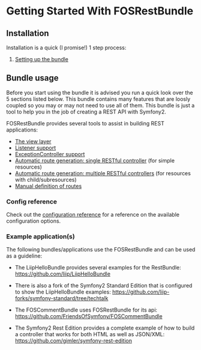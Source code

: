 Getting Started With FOSRestBundle
=====================================

## Installation

Installation is a quick (I promise!) 1 step process:

1. [Setting up the bundle](1-setting_up_the_bundle.md)

## Bundle usage

Before you start using the bundle it is advised you run a quick look over the 5 sections listed below.
This bundle contains many features that are loosly coupled so you may or may not need to use all of
them. This bundle is just a tool to help you in the job of creating a REST API with Symfony2.

FOSRestBundle provides several tools to assist in building REST applications:

- [The view layer](2-the-view-layer.md)
- [Listener support](3-listener-support.md)
- [ExceptionController support](4-exception-controller-support.md)
- [Automatic route generation: single RESTful controller](5-automatic-route-generation_single-restful-controller.md) (for simple resources)
- [Automatic route generation: multiple RESTful controllers](6-automatic-route-generation_multiple-restful-controllers.md) (for resources with child/subresources)
- [Manual definition of routes](7-manual-route-definition.md)

### Config reference
Check out the [configuration reference](configuration-reference.md) for a reference on the available configuration options.


### Example application(s)

The following bundles/applications use the FOSRestBundle and can be used as a
guideline:

- The LiipHelloBundle provides several examples for the RestBundle:
  https://github.com/liip/LiipHelloBundle

- There is also a fork of the Symfony2 Standard Edition that is configured to
  show the LiipHelloBundle examples:
  https://github.com/liip-forks/symfony-standard/tree/techtalk

- The FOSCommentBundle uses FOSRestBundle for its api:
  https://github.com/FriendsOfSymfony/FOSCommentBundle

- The Symfony2 Rest Edition provides a complete example of how to build a 
  controller that works for both HTML as well as JSON/XML:
  https://github.com/gimler/symfony-rest-edition
